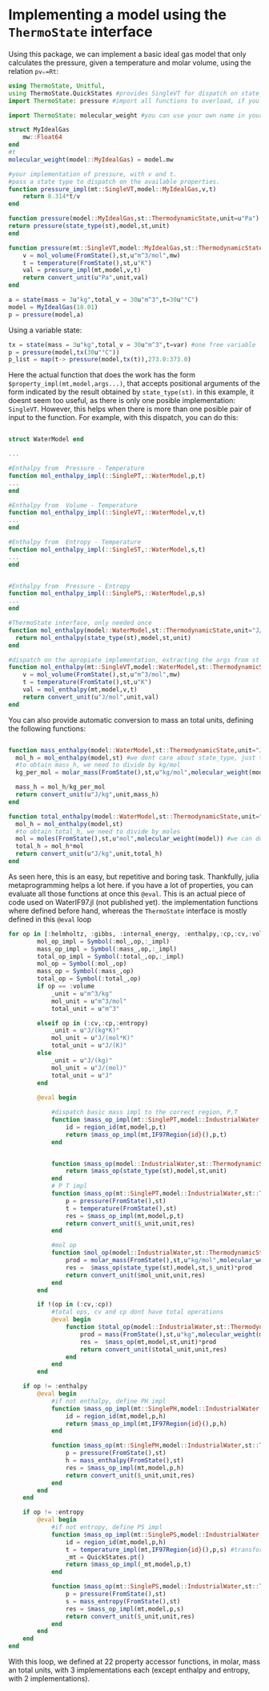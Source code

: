 # Implementing a model using the `ThermoState` interface

Using this package, we can implement a basic ideal gas model that only calculates the pressure, given a temperature and molar volume, using the relation `pvₙ=Rt`:

```julia
using ThermoState, Unitful, 
using ThermoState.QuickStates #provides SingleVT for dispatch on state_type
import ThermoState: pressure #import all functions to overload, if you have a custom property, this is not necessary.

import ThermoState: molecular_weight #you can use your own name in your files, but it is recommended to use this to better interop between packages.

struct MyIdealGas
    mw::Float64
end
#t
molecular_weight(model::MyIdealGas) = model.mw

#your implementation of pressure, with v and t. 
#pass a state type to dispatch on the available properties.
function pressure_impl(mt::SingleVT,model::MyIdealGas,v,t)
    return 8.314*t/v
end

function pressure(model::MyIdealGas,st::ThermodynamicState,unit=u"Pa")
return pressure(state_type(st),model,st,unit)
end

function pressure(mt::SingleVT,model::MyIdealGas,st::ThermodynamicState,unit)
    v = mol_volume(FromState(),st,u"m^3/mol",mw)
    t = temperature(FromState(),st,u"K") 
    val = pressure_impl(mt,model,v,t)
    return convert_unit(u"Pa",unit,val)
end

a = state(mass = 3u"kg",total_v = 30u"m^3",t=30u"°C")
model = MyIdealGas(18.01)
p = pressure(model,a)

```
Using a variable state:

```julia
tx = state(mass = 3u"kg",total_v = 30u"m^3",t=var) #one free variable
p = pressure(model,tx(30u"°C"))
p_list = map(t-> pressure(model,tx(t)),273.0:373.0)
```

Here the actual function that does the work has the form `$property_impl(mt,model,args...)`, that accepts positional arguments of the form indicated by the result obtained by `state_type(st)`. in this example, it doesnt seem too useful, as there is only one posible implementation: `SingleVT`. However, this  helps when there is more than one posible pair of input to the function. For example, with this dispatch, you can do this:

```julia

struct WaterModel end

...

#Enthalpy from  Pressure - Temperature 
function mol_enthalpy_impl(::SinglePT,::WaterModel,p,t)
...
end

#Enthalpy from  Volume - Temperature 
function mol_enthalpy_impl(::SingleVT,::WaterModel,v,t)
...
end

#Enthalpy from  Entropy - Temperature 
function mol_enthalpy_impl(::SingleST,::WaterModel,s,t)
...
end


#Enthalpy from  Pressure - Entropy 
function mol_enthalpy_impl(::SinglePS,::WaterModel,p,s)
...
end

#ThermoState interface, only needed once
function mol_enthalpy(model::WaterModel,st::ThermodynamicState,unit="J/mol")
  return mol_enthalpy(state_type(st),model,st,unit)
end

#dispatch on the apropiate implementation, extracting the args from st
function mol_enthalpy(mt::SingleVT,model::WaterModel,st::ThermodynamicState,unit)
    v = mol_volume(FromState(),st,u"m^3/mol",mw)
    t = temperature(FromState(),st,u"K") 
    val = mol_enthalpy(mt,model,v,t)
    return convert_unit(u"J/mol",unit,val)
end

```

You can also provide automatic conversion to mass an total units, defining the following functions:

```julia

function mass_enthalpy(model::WaterModel,st::ThermodynamicState,unit="J/kg")
  mol_h = mol_enthalpy(model,st) #we dont care about state_type, just the result
  #to obtain mass_h, we need to divide by kg/mol
  kg_per_mol = molar_mass(FromState(),st,u"kg/mol",molecular_weight(model)) #we can do this or overload molar_mass(WaterModel,st)

  mass_h = mol_h/kg_per_mol
  return convert_unit(u"J/kg",unit,mass_h)
end

function total_enthalpy(model::WaterModel,st::ThermodynamicState,unit="J")
  mol_h = mol_enthalpy(model,st) 
  #to obtain total_h, we need to divide by moles
  mol = moles(FromState(),st,u"mol",molecular_weight(model)) #we can do this or overload moles(WaterModel,st)
  total_h = mol_h*mol
  return convert_unit(u"J/kg",unit,total_h)
end
```
As seen here, this is an easy, but repetitive and boring task. Thankfully, julia metaprogramming helps a lot here. if you have a lot of properties, you can evaluate all those functions at once this `@eval`. This is an actual piece of code used on WaterIF97.jl (not published yet). the implementation functions where defined before hand, whereas the `ThermoState` interface is mostly defined in this `@eval` loop

```julia
for op in [:helmholtz, :gibbs, :internal_energy, :enthalpy,:cp,:cv,:volume,:entropy]
        mol_op_impl = Symbol(:mol_,op,:_impl)
        mass_op_impl = Symbol(:mass_,op,:_impl)
        total_op_impl = Symbol(:total_,op,:_impl)
        mol_op = Symbol(:mol_,op)
        mass_op = Symbol(:mass_,op)
        total_op = Symbol(:total_,op)
        if op == :volume
            _unit = u"m^3/kg"
            mol_unit = u"m^3/mol"
            total_unit = u"m^3"

        elseif op in (:cv,:cp,:entropy)
            _unit = u"J/(kg*K)"
            mol_unit = u"J/(mol*K)"
            total_unit = u"J/(K)"
        else
            _unit = u"J/(kg)"
            mol_unit = u"J/(mol)"
            total_unit = u"J"
        end
     
        @eval begin

            #dispatch basic mass impl to the correct region, P,T
            function $mass_op_impl(mt::SinglePT,model::IndustrialWater,p,t)
                id = region_id(mt,model,p,t)
                return $mass_op_impl(mt,IF97Region{id}(),p,t)
            end


            function $mass_op(model::IndustrialWater,st::ThermodynamicState,unit=$_unit)
                return $mass_op(state_type(st),model,st,unit)
            end
            # P T impl
            function $mass_op(mt::SinglePT,model::IndustrialWater,st::ThermodynamicState,unit)
                p = pressure(FromState(),st)
                t = temperature(FromState(),st)
                res = $mass_op_impl(mt,model,p,t)
                return convert_unit($_unit,unit,res)
            end

            #mol op
            function $mol_op(model::IndustrialWater,st::ThermodynamicState,unit=$mol_unit)
                prod = molar_mass(FromState(),st,u"kg/mol",molecular_weight(model))
                res =  $mass_op(state_type(st),model,st,$_unit)*prod
                return convert_unit($mol_unit,unit,res)
            end 
        end

        if !(op in (:cv,:cp))
            #total ops, cv and cp dont have total operations
            @eval begin
                function $total_op(model::IndustrialWater,st::ThermodynamicState,unit=$total_unit)
                    prod = mass(FromState(),st,u"kg",molecular_weight(model))
                    res =  $mass_op(mt,model,st,unit)*prod
                    return convert_unit($total_unit,unit,res)
                end
            end
        end

    if op != :enthalpy
        @eval begin
            #if not enthalpy, define PH impl
            function $mass_op_impl(mt::SinglePH,model::IndustrialWater,p,h)
                id = region_id(mt,model,p,h)
                return $mass_op_impl(mt,IF97Region{id}(),p,h)
            end

            function $mass_op(mt::SinglePH,model::IndustrialWater,st::ThermodynamicState,unit)
                p = pressure(FromState(),st)
                h = mass_enthalpy(FromState(),st)
                res = $mass_op_impl(mt,model,p,h)
                return convert_unit($_unit,unit,res)
            end
        end   
    end

    if op != :entropy
        @eval begin
            #if not entropy, define PS impl
            function $mass_op_impl(mt::SinglePS,model::IndustrialWater,p,s)
                id = region_id(mt,model,p,h)
                t = temperature_impl(mt,IF97Region{id}(),p,s) #transform to SinglePT
                _mt = QuickStates.pt()
                return $mass_op_impl(_mt,model,p,t)
            end

            function $mass_op(mt::SinglePS,model::IndustrialWater,st::ThermodynamicState,unit)
                p = pressure(FromState(),st)
                s = mass_entropy(FromState(),st)
                res = $mass_op_impl(mt,model,p,s)
                return convert_unit($_unit,unit,res)
            end
        end   
    end
end
```
With this loop, we defined at 22 property accessor functions, in molar, mass an total units, with 3 implementations each (except enthalpy and entropy, with 2 implementations).
